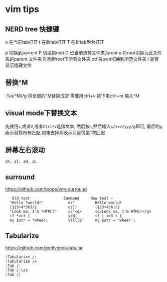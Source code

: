 # vim tips

## NERD tree 快捷键

o 在当前tab打开
t 在新tab打开
T 在新tab后台打开

p 切换到parrent
P 切换到root
C 已当前选择文件夹为root
u 将root切换为此文件夹的parent 文件夹
R 刷新root下所有文件夹
cd 将pwd切换到所选文件夹
I 是否显示隐藏文件

## 替换^M
:%s/^M//g 将全部的^M替换成空
需要用ctrl+v 接下来ctrl+m 输入^M

## visual mode下替换文本
先使用`v`,或者`V`,或者`Ctrl+v`选择文本,
然后按`:`,然后输入`s/xxx/yyy/g`即可,
最后的`g`表示替换所有匹配,如果去掉则表示只替换第1次匹配

## 屏幕左右滚动
`zh, zl, zH, zL`

## surround
<https://github.com/tpope/vim-surround>
```
   Old text               Command     New text ~
  "Hello *world!"           ds"         Hello world!
  [123+4*56]/2              cs])        (123+456)/2
  "Look ma, I'm *HTML!"     cs"<q>      <q>Look ma, I'm HTML!</q>
  if *x>3 {                 ysW(        if ( x>3 ) {
  my $str = *whee!;         vllllS'     my $str = 'whee!';
```

## Tabularize
<https://github.com/godlygeek/tabular>
```
:Tabularize /:
:Tabularize /=
:Tab /:
:Tab /:\zs
:Tab /|
```
